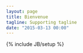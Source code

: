 ```yaml
---
layout: page
title: Bienvenue
tagline: Supporting tagline
date: "2015-03-13 00:00"
---
```

{% include JB/setup %}
